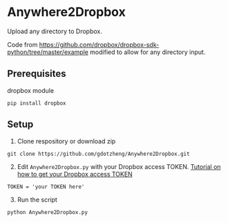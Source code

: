 # Anywhere2Dropbox
Upload any directory to Dropbox.

Code from https://github.com/dropbox/dropbox-sdk-python/tree/master/example
modified to allow for any directory input.

## Prerequisites
dropbox module
```
pip install dropbox
```

## Setup
1) Clone respository or download zip
```
git clone https://github.com/gdotzheng/Anywhere2Dropbox.git
```
2) Edit ```Anywhere2Dropbox.py``` with your Dropbox access TOKEN. [Tutorial on how to get your Dropbox access TOKEN](https://www.iperiusbackup.net/en/create-dropbox-app-get-authentication-token/)
```
TOKEN = 'your TOKEN here'
```
3) Run the script
```
python Anywhere2Dropbox.py
```
